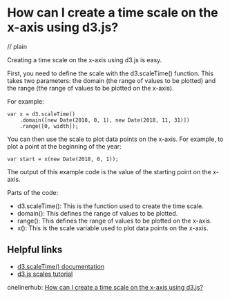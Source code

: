 # How can I create a time scale on the x-axis using d3.js?
// plain

Creating a time scale on the x-axis using d3.js is easy.

First, you need to define the scale with the d3.scaleTime() function. This takes two parameters: the domain (the range of values to be plotted) and the range (the range of values to be plotted on the x-axis).

For example:
```
var x = d3.scaleTime()
    .domain([new Date(2018, 0, 1), new Date(2018, 11, 31)])
    .range([0, width]);
```

You can then use the scale to plot data points on the x-axis. For example, to plot a point at the beginning of the year:
```
var start = x(new Date(2018, 0, 1));
```

The output of this example code is the value of the starting point on the x-axis.

Parts of the code:
- d3.scaleTime(): This is the function used to create the time scale.
- domain(): This defines the range of values to be plotted.
- range(): This defines the range of values to be plotted on the x-axis.
- x(): This is the scale variable used to plot data points on the x-axis.

## Helpful links
- [d3.scaleTime() documentation](https://github.com/d3/d3-scale#scaleTime)
- [d3.js scales tutorial](https://www.d3indepth.com/scales/)

onelinerhub: [How can I create a time scale on the x-axis using d3.js?](https://onelinerhub.com/javascript-d3/how-can-i-create-a-time-scale-on-the-x-axis-using-d--js)